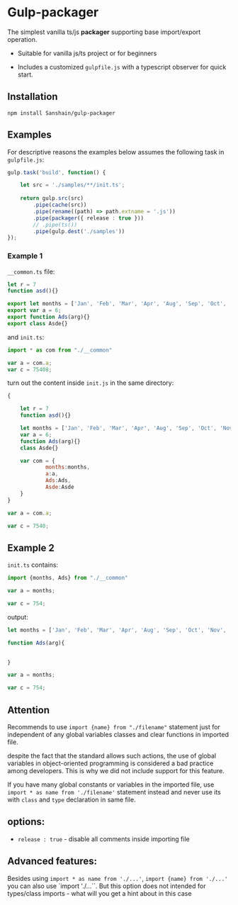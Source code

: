 # Gulp-packager

The simplest vanilla ts/js **packager** supporting base import/export operation. 

- Suitable for vanilla js/ts project or for beginners

- Includes a customized `gulpfile.js` with a typescript observer for quick start.

## Installation

```
npm install Sanshain/gulp-packager
```

## Examples

For descriptive reasons the examples below assumes the following task in `gulpfile.js`:

```ts
gulp.task('build', function() {

    let src = './samples/**/init.ts';
    
    return gulp.src(src)                       
        .pipe(cache(src))
        .pipe(rename((path) => path.extname = '.js'))                              
        .pipe(packager({ release : true })) 
        // .pipe(ts())
        .pipe(gulp.dest('./samples'))
});
```

### Example 1

`__common.ts` file: 

```javascript
let r = 7
function asd(){}

export let months = ['Jan', 'Feb', 'Mar', 'Apr', 'Aug', 'Sep', 'Oct', 'Nov', 'Dec'];
export var a = 6;
export function Ads(arg){}
export class Asde{}
```

and `init.ts`:

```typescript
import * as com from "./__common"

var a = com.a;
var c = 75408;
```


turn out the content inside `init.js` in the same directory:

```js
{

    let r = 7
    function asd(){}

    let months = ['Jan', 'Feb', 'Mar', 'Apr', 'Aug', 'Sep', 'Oct', 'Nov', 'Dec'];
    var a = 6;
    function Ads(arg){}
    class Asde{}

    var com = {
     		months:months,
    		a:a,
    		Ads:Ads,
    		Asde:Asde 
    }
}

var a = com.a;

var c = 7540;
```

## Example 2

`init.ts` contains:

```js
import {months, Ads} from "./__common"

var a = months;

var c = 754;
```

output: 

```js
let months = ['Jan', 'Feb', 'Mar', 'Apr', 'Aug', 'Sep', 'Oct', 'Nov', 'Dec'];

function Ads(arg){

	
}

var a = months;

var c = 754;
```

## Attention

Recommends to use `import {name} from "./filename"` statement just for independent of any global variables classes and clear functions in imported file.

despite the fact that the standard allows such actions, the use of global variables in object-oriented programming is considered a bad practice among developers.
This is why we did not include support for this feature. 

If you have many global constants or variables in the imported file, use  `import * as name from './filename'` statement instead and 
never use its with `class` and `type` declaration in same file.

## options:

- `release : true` - disable all comments inside importing file

## Advanced features: 

Besides using `import * as name from './...'`, `import {name} from './...'` you can also use `import './...``. 
But this option does not intended for types/class imports - what will you get a hint about in this case




